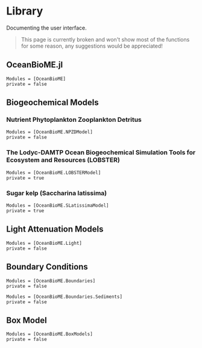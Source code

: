 

# Library

Documenting the user interface.

> This page is currently broken and won't show most of the functions for some reason, any suggestions would be appreciated!

## OceanBioME.jl
```@autodocs
Modules = [OceanBioME]
private = false
```

## Biogeochemical Models

### Nutrient Phytoplankton Zooplankton Detritus

```@autodocs
Modules = [OceanBioME.NPZDModel]
private = false
```

### The Lodyc-DAMTP Ocean Biogeochemical Simulation Tools for Ecosystem and Resources (LOBSTER)

```@autodocs
Modules = [OceanBioME.LOBSTERModel]
private = true
```

### Sugar kelp (Saccharina latissima)

```@autodocs
Modules = [OceanBioME.SLatissimaModel]
private = true
```

## Light Attenuation Models

```@autodocs
Modules = [OceanBioME.Light]
private = false
```

## Boundary Conditions

```@autodocs
Modules = [OceanBioME.Boundaries]
private = false
```

```@autodocs
Modules = [OceanBioME.Boundaries.Sediments]
private = false
```

## Box Model

```@autodocs
Modules = [OceanBioME.BoxModels]
private = false
```